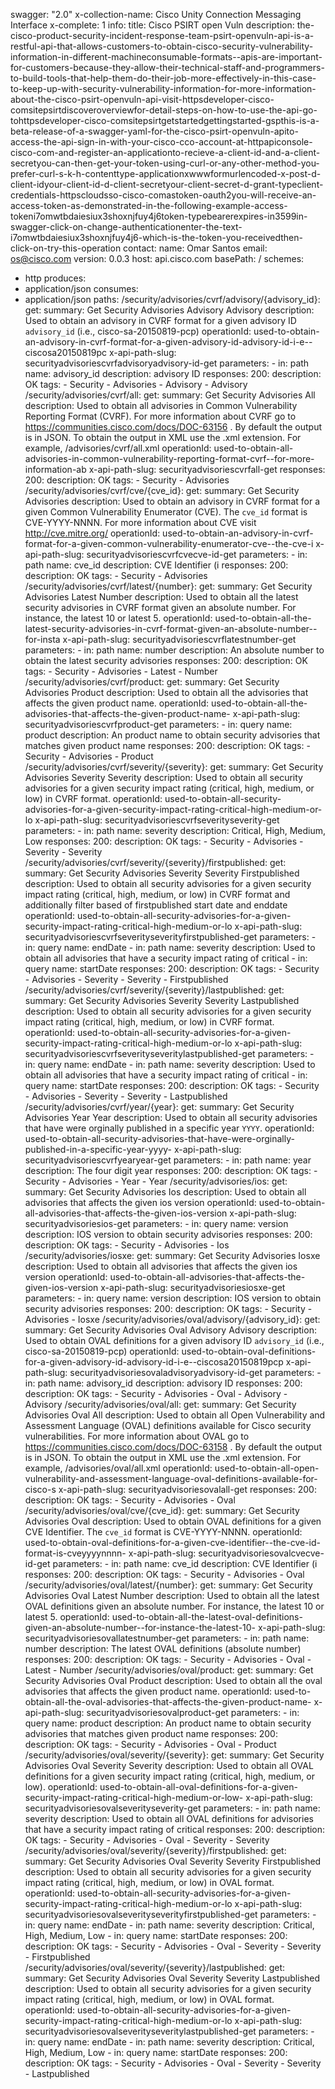 swagger: "2.0"
x-collection-name: Cisco Unity Connection Messaging Interface
x-complete: 1
info:
  title: Cisco PSIRT open Vuln
  description: the-cisco-product-security-incident-response-team-psirt-openvuln-api-is-a-restful-api-that-allows-customers-to-obtain-cisco-security-vulnerability-information-in-different-machineconsumable-formats--apis-are-important-for-customers-because-they-allow-their-technical-staff-and-programmers-to-build-tools-that-help-them-do-their-job-more-effectively-in-this-case-to-keep-up-with-security-vulnerability-information-for-more-information-about-the-cisco-psirt-openvuln-api-visit-httpsdeveloper-cisco-comsitepsirtdiscoveroverviewfor-detail-steps-on-how-to-use-the-api-go-tohttpsdeveloper-cisco-comsitepsirtgetstartedgettingstarted-gspthis-is-a-beta-release-of-a-swagger-yaml-for-the-cisco-psirt-openvuln-apito-access-the-api-sign-in-with-your-cisco-cco-account-at-httpapiconsole-cisco-com-and-register-an-applicationto-recieve-a-client-id-and-a-client-secretyou-can-then-get-your-token-using-curl-or-any-other-method-you-prefer-curl-s-k-h-contenttype-applicationxwwwformurlencoded-x-post-d-client-idyour-client-id-d-client-secretyour-client-secret-d-grant-typeclient-credentials-httpscloudsso-cisco-comastoken-oauth2you-will-receive-an-access-token-as-demonstrated-in-the-following-example-access-tokeni7omwtbdaiesiux3shoxnjfuy4j6token-typebearerexpires-in3599in-swagger-click-on-change-authenticationenter-the-text-i7omwtbdaiesiux3shoxnjfuy4j6-which-is-the-token-you-receivedthen-click-on-try-this-operation
  contact:
    name: Omar Santos
    email: os@cisco.com
  version: 0.0.3
host: api.cisco.com
basePath: /
schemes:
- http
produces:
- application/json
consumes:
- application/json
paths:
  /security/advisories/cvrf/advisory/{advisory_id}:
    get:
      summary: Get Security Advisories Advisory Advisory
      description: Used to obtain an advisory in CVRF format for a given advisory
        ID `advisory_id` (i.e., cisco-sa-20150819-pcp)
      operationId: used-to-obtain-an-advisory-in-cvrf-format-for-a-given-advisory-id-advisory-id-i-e--ciscosa20150819pc
      x-api-path-slug: securityadvisoriescvrfadvisoryadvisory-id-get
      parameters:
      - in: path
        name: advisory_id
        description: advisory ID
      responses:
        200:
          description: OK
      tags:
      - Security
      - Advisories
      - Advisory
      - Advisory
  /security/advisories/cvrf/all:
    get:
      summary: Get Security Advisories All
      description: Used to obtain all advisories in Common Vulnerability Reporting
        Format (CVRF). For more information about CVRF go to https://communities.cisco.com/docs/DOC-63156
        . By default the output is in JSON. To obtain the output in XML use the .xml
        extension. For example, /advisories/cvrf/all.xml
      operationId: used-to-obtain-all-advisories-in-common-vulnerability-reporting-format-cvrf--for-more-information-ab
      x-api-path-slug: securityadvisoriescvrfall-get
      responses:
        200:
          description: OK
      tags:
      - Security
      - Advisories
  /security/advisories/cvrf/cve/{cve_id}:
    get:
      summary: Get Security Advisories
      description: Used to obtain an advisory in CVRF format for a given Common Vulnerability
        Enumerator (CVE). The `cve_id` format is CVE-YYYY-NNNN. For more information
        about CVE visit http://cve.mitre.org/
      operationId: used-to-obtain-an-advisory-in-cvrf-format-for-a-given-common-vulnerability-enumerator-cve--the-cve-i
      x-api-path-slug: securityadvisoriescvrfcvecve-id-get
      parameters:
      - in: path
        name: cve_id
        description: CVE Identifier (i
      responses:
        200:
          description: OK
      tags:
      - Security
      - Advisories
  /security/advisories/cvrf/latest/{number}:
    get:
      summary: Get Security Advisories Latest Number
      description: Used to obtain all the latest security advisories in CVRF format
        given an absolute number. For instance, the latest 10 or latest 5.
      operationId: used-to-obtain-all-the-latest-security-advisories-in-cvrf-format-given-an-absolute-number--for-insta
      x-api-path-slug: securityadvisoriescvrflatestnumber-get
      parameters:
      - in: path
        name: number
        description: An absolute number to obtain the latest security advisories
      responses:
        200:
          description: OK
      tags:
      - Security
      - Advisories
      - Latest
      - Number
  /security/advisories/cvrf/product:
    get:
      summary: Get Security Advisories Product
      description: Used to obtain all the advisories that affects the given product
        name.
      operationId: used-to-obtain-all-the-advisories-that-affects-the-given-product-name-
      x-api-path-slug: securityadvisoriescvrfproduct-get
      parameters:
      - in: query
        name: product
        description: An product name to obtain security advisories that matches given
          product name
      responses:
        200:
          description: OK
      tags:
      - Security
      - Advisories
      - Product
  /security/advisories/cvrf/severity/{severity}:
    get:
      summary: Get Security Advisories Severity Severity
      description: Used to obtain all security advisories for a given security impact
        rating (critical, high, medium, or low) in CVRF format.
      operationId: used-to-obtain-all-security-advisories-for-a-given-security-impact-rating-critical-high-medium-or-lo
      x-api-path-slug: securityadvisoriescvrfseverityseverity-get
      parameters:
      - in: path
        name: severity
        description: Critical, High, Medium, Low
      responses:
        200:
          description: OK
      tags:
      - Security
      - Advisories
      - Severity
      - Severity
  /security/advisories/cvrf/severity/{severity}/firstpublished:
    get:
      summary: Get Security Advisories Severity Severity Firstpublished
      description: Used to obtain all security advisories for a given security impact
        rating (critical, high, medium, or low) in CVRF format and additionally filter
        based of firstpublished start date and enddate
      operationId: used-to-obtain-all-security-advisories-for-a-given-security-impact-rating-critical-high-medium-or-lo
      x-api-path-slug: securityadvisoriescvrfseverityseverityfirstpublished-get
      parameters:
      - in: query
        name: endDate
      - in: path
        name: severity
        description: Used to obtain all advisories that have a security impact rating
          of critical
      - in: query
        name: startDate
      responses:
        200:
          description: OK
      tags:
      - Security
      - Advisories
      - Severity
      - Severity
      - Firstpublished
  /security/advisories/cvrf/severity/{severity}/lastpublished:
    get:
      summary: Get Security Advisories Severity Severity Lastpublished
      description: Used to obtain all security advisories for a given security impact
        rating (critical, high, medium, or low) in CVRF format.
      operationId: used-to-obtain-all-security-advisories-for-a-given-security-impact-rating-critical-high-medium-or-lo
      x-api-path-slug: securityadvisoriescvrfseverityseveritylastpublished-get
      parameters:
      - in: query
        name: endDate
      - in: path
        name: severity
        description: Used to obtain all advisories that have a security impact rating
          of critical
      - in: query
        name: startDate
      responses:
        200:
          description: OK
      tags:
      - Security
      - Advisories
      - Severity
      - Severity
      - Lastpublished
  /security/advisories/cvrf/year/{year}:
    get:
      summary: Get Security Advisories Year Year
      description: Used to obtain all security advisories that have were orginally
        published in a specific year `YYYY`.
      operationId: used-to-obtain-all-security-advisories-that-have-were-orginally-published-in-a-specific-year-yyyy-
      x-api-path-slug: securityadvisoriescvrfyearyear-get
      parameters:
      - in: path
        name: year
        description: The four digit year
      responses:
        200:
          description: OK
      tags:
      - Security
      - Advisories
      - Year
      - Year
  /security/advisories/ios:
    get:
      summary: Get Security Advisories Ios
      description: Used to obtain all advisories that affects the given ios version
      operationId: used-to-obtain-all-advisories-that-affects-the-given-ios-version
      x-api-path-slug: securityadvisoriesios-get
      parameters:
      - in: query
        name: version
        description: IOS version to obtain security advisories
      responses:
        200:
          description: OK
      tags:
      - Security
      - Advisories
      - Ios
  /security/advisories/iosxe:
    get:
      summary: Get Security Advisories Iosxe
      description: Used to obtain all advisories that affects the given ios version
      operationId: used-to-obtain-all-advisories-that-affects-the-given-ios-version
      x-api-path-slug: securityadvisoriesiosxe-get
      parameters:
      - in: query
        name: version
        description: IOS version to obtain security advisories
      responses:
        200:
          description: OK
      tags:
      - Security
      - Advisories
      - Iosxe
  /security/advisories/oval/advisory/{advisory_id}:
    get:
      summary: Get Security Advisories Oval Advisory Advisory
      description: Used to obtain OVAL definitions for a given advisory ID `advisory_id`
        (i.e., cisco-sa-20150819-pcp)
      operationId: used-to-obtain-oval-definitions-for-a-given-advisory-id-advisory-id-i-e--ciscosa20150819pcp
      x-api-path-slug: securityadvisoriesovaladvisoryadvisory-id-get
      parameters:
      - in: path
        name: advisory_id
        description: advisory ID
      responses:
        200:
          description: OK
      tags:
      - Security
      - Advisories
      - Oval
      - Advisory
      - Advisory
  /security/advisories/oval/all:
    get:
      summary: Get Security Advisories Oval All
      description: Used to obtain all Open Vulnerability and Assessment Language (OVAL)
        definitions available for Cisco security vulnerabilities. For more information
        about OVAL go to https://communities.cisco.com/docs/DOC-63158 . By default
        the output is in JSON. To obtain the output in XML use the .xml extension.
        For example, /advisories/oval/all.xml
      operationId: used-to-obtain-all-open-vulnerability-and-assessment-language-oval-definitions-available-for-cisco-s
      x-api-path-slug: securityadvisoriesovalall-get
      responses:
        200:
          description: OK
      tags:
      - Security
      - Advisories
      - Oval
  /security/advisories/oval/cve/{cve_id}:
    get:
      summary: Get Security Advisories Oval
      description: Used to obtain OVAL definitions for a given CVE Identifier. The
        `cve_id` format is CVE-YYYY-NNNN.
      operationId: used-to-obtain-oval-definitions-for-a-given-cve-identifier--the-cve-id-format-is-cveyyyynnnn-
      x-api-path-slug: securityadvisoriesovalcvecve-id-get
      parameters:
      - in: path
        name: cve_id
        description: CVE Identifier (i
      responses:
        200:
          description: OK
      tags:
      - Security
      - Advisories
      - Oval
  /security/advisories/oval/latest/{number}:
    get:
      summary: Get Security Advisories Oval Latest Number
      description: Used to obtain all the latest OVAL definitions given an absolute
        number. For instance, the latest 10 or latest 5.
      operationId: used-to-obtain-all-the-latest-oval-definitions-given-an-absolute-number--for-instance-the-latest-10-
      x-api-path-slug: securityadvisoriesovallatestnumber-get
      parameters:
      - in: path
        name: number
        description: The latest OVAL definitions (absolute number)
      responses:
        200:
          description: OK
      tags:
      - Security
      - Advisories
      - Oval
      - Latest
      - Number
  /security/advisories/oval/product:
    get:
      summary: Get Security Advisories Oval Product
      description: Used to obtain all the oval advisories that affects the given product
        name.
      operationId: used-to-obtain-all-the-oval-advisories-that-affects-the-given-product-name-
      x-api-path-slug: securityadvisoriesovalproduct-get
      parameters:
      - in: query
        name: product
        description: An product name to obtain security advisories that matches given
          product name
      responses:
        200:
          description: OK
      tags:
      - Security
      - Advisories
      - Oval
      - Product
  /security/advisories/oval/severity/{severity}:
    get:
      summary: Get Security Advisories Oval Severity Severity
      description: Used to obtain all OVAL definitions for a given security impact
        rating (critical, high, medium, or low).
      operationId: used-to-obtain-all-oval-definitions-for-a-given-security-impact-rating-critical-high-medium-or-low-
      x-api-path-slug: securityadvisoriesovalseverityseverity-get
      parameters:
      - in: path
        name: severity
        description: Used to obtain all OVAL definitions for advisories that have
          a security impact rating of critical
      responses:
        200:
          description: OK
      tags:
      - Security
      - Advisories
      - Oval
      - Severity
      - Severity
  /security/advisories/oval/severity/{severity}/firstpublished:
    get:
      summary: Get Security Advisories Oval Severity Severity Firstpublished
      description: Used to obtain all security advisories for a given security impact
        rating (critical, high, medium, or low) in OVAL format.
      operationId: used-to-obtain-all-security-advisories-for-a-given-security-impact-rating-critical-high-medium-or-lo
      x-api-path-slug: securityadvisoriesovalseverityseverityfirstpublished-get
      parameters:
      - in: query
        name: endDate
      - in: path
        name: severity
        description: Critical, High, Medium, Low
      - in: query
        name: startDate
      responses:
        200:
          description: OK
      tags:
      - Security
      - Advisories
      - Oval
      - Severity
      - Severity
      - Firstpublished
  /security/advisories/oval/severity/{severity}/lastpublished:
    get:
      summary: Get Security Advisories Oval Severity Severity Lastpublished
      description: Used to obtain all security advisories for a given security impact
        rating (critical, high, medium, or low) in OVAL format.
      operationId: used-to-obtain-all-security-advisories-for-a-given-security-impact-rating-critical-high-medium-or-lo
      x-api-path-slug: securityadvisoriesovalseverityseveritylastpublished-get
      parameters:
      - in: query
        name: endDate
      - in: path
        name: severity
        description: Critical, High, Medium, Low
      - in: query
        name: startDate
      responses:
        200:
          description: OK
      tags:
      - Security
      - Advisories
      - Oval
      - Severity
      - Severity
      - Lastpublished